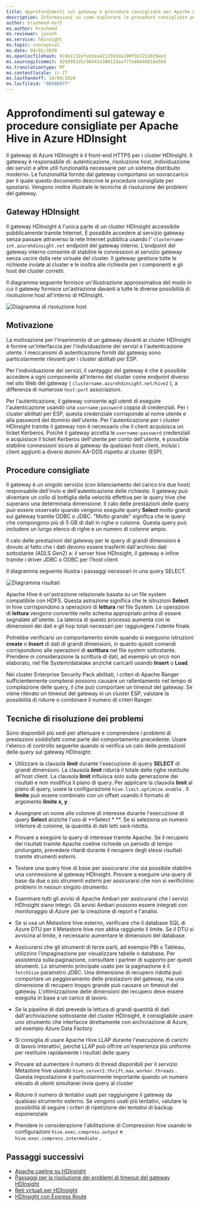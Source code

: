 ```yaml
---
title: Approfondimenti sul gateway e procedure consigliate per Apache Hive in Azure HDInsight
description: Informazioni su come esplorare le procedure consigliate per l'esecuzione di query hive sul gateway Azure HDInsight
author: hrasheed-msft
ms.author: hrasheed
ms.reviewer: jasonh
ms.service: hdinsight
ms.topic: conceptual
ms.date: 04/01/2020
ms.openlocfilehash: 924b1132efeb3ee4211593da190f5b7251029ae3
ms.sourcegitcommit: 829d951d5c90442a38012daaf77e86046018e5b9
ms.translationtype: MT
ms.contentlocale: it-IT
ms.lasthandoff: 10/09/2020
ms.locfileid: "80586977"
---
```

# <a name="gateway-deep-dive-and-best-practices-for-apache-hive-in-azure-hdinsight"></a>Approfondimenti sul gateway e procedure consigliate per Apache Hive in Azure HDInsight

Il gateway di Azure HDInsight è il front-end HTTPS per i cluster HDInsight. Il gateway è responsabile di: autenticazione, risoluzione host, individuazione dei servizi e altre utili funzionalità necessarie per un sistema distribuito moderno. Le funzionalità fornite dal gateway comportano un sovraccarico per il quale questo documento descrive le procedure consigliate per spostarsi. Vengono inoltre illustrate le tecniche di risoluzione dei problemi del gateway.

## <a name="the-hdinsight-gateway"></a>Gateway HDInsight

Il gateway HDInsight è l'unica parte di un cluster HDInsight accessibile pubblicamente tramite Internet. È possibile accedere al servizio gateway senza passare attraverso la rete Internet pubblica usando l' `clustername-int.azurehdinsight.net` endpoint del gateway interno. L'endpoint del gateway interno consente di stabilire le connessioni al servizio gateway senza uscire dalla rete virtuale del cluster. Il gateway gestisce tutte le richieste inviate al cluster e le inoltra alle richieste per i componenti e gli host del cluster corretti.

Il diagramma seguente fornisce un'illustrazione approssimativa del modo in cui il gateway fornisce un'astrazione davanti a tutte le diverse possibilità di risoluzione host all'interno di HDInsight.

![Diagramma di risoluzione host](./media/gateway-best-practices/host-resolution-diagram.png "Diagramma di risoluzione host")

## <a name="motivation"></a>Motivazione

La motivazione per l'inserimento di un gateway davanti ai cluster HDInsight è fornire un'interfaccia per l'individuazione dei servizi e l'autenticazione utente. I meccanismi di autenticazione forniti dal gateway sono particolarmente rilevanti per i cluster abilitati per ESP.

Per l'individuazione dei servizi, il vantaggio del gateway è che è possibile accedere a ogni componente all'interno del cluster come endpoint diverso nel sito Web del gateway ( `clustername.azurehdinsight.net/hive2` ), a differenza di numerose `host:port` associazioni.

Per l'autenticazione, il gateway consente agli utenti di eseguire l'autenticazione usando una `username:password` coppia di credenziali. Per i cluster abilitati per ESP, questa credenziale corrisponde al nome utente e alla password del dominio dell'utente. Per l'autenticazione per i cluster HDInsight tramite il gateway non è necessario che il client acquisisca un ticket Kerberos. Poiché il gateway accetta le `username:password` credenziali e acquisisce il ticket Kerberos dell'utente per conto dell'utente, è possibile stabilire connessioni sicure al gateway da qualsiasi host client, inclusi i client aggiunti a diversi domini AA-DDS rispetto al cluster (ESP).

## <a name="best-practices"></a>Procedure consigliate

Il gateway è un singolo servizio (con bilanciamento del carico tra due host) responsabile dell'invio e dell'autenticazione delle richieste. Il gateway può diventare un collo di bottiglia della velocità effettiva per le query hive che superano una determinata dimensione. Il calo delle prestazioni delle query può essere osservato quando vengono eseguite query **Select** molto grandi sul gateway tramite ODBC o JDBC. "Molto grande" significa che le query che compongono più di 5 GB di dati in righe o colonne. Questa query può includere un lungo elenco di righe e un numero di colonne ampio.

Il calo delle prestazioni del gateway per le query di grandi dimensioni è dovuto al fatto che i dati devono essere trasferiti dall'archivio dati sottostante (ADLS Gen2) a: il server hive HDInsight, il gateway e infine tramite i driver JDBC o ODBC per l'host client.

Il diagramma seguente illustra i passaggi necessari in una query SELECT.

![Diagramma risultati](./media/gateway-best-practices/result-retrieval-diagram.png "Diagramma risultati")

Apache Hive è un'astrazione relazionale basata su un file system compatibile con HDFS. Questa astrazione significa che le istruzioni **Select** in hive corrispondono a operazioni di **lettura** nel file System. Le operazioni di **lettura** vengono convertite nello schema appropriato prima di essere segnalate all'utente. La latenza di questo processo aumenta con le dimensioni dei dati e gli hop totali necessari per raggiungere l'utente finale.

Potrebbe verificarsi un comportamento simile quando si eseguono istruzioni **create** o **Insert** di dati di grandi dimensioni, in quanto questi comandi corrispondono alle operazioni di **scrittura** nel file system sottostante. Prendere in considerazione la scrittura di dati, ad esempio un orco non elaborato, nel file System/datalake anziché caricarli usando **Insert** o **Load**.

Nei cluster Enterprise Security Pack abilitati, i criteri di Apache Ranger sufficientemente complessi possono causare un rallentamento nel tempo di compilazione delle query, il che può comportare un timeout del gateway. Se viene rilevato un timeout del gateway in un cluster ESP, valutare la possibilità di ridurre o combinare il numero di criteri Ranger.

## <a name="troubleshooting-techniques"></a>Tecniche di risoluzione dei problemi

Sono disponibili più sedi per attenuare e comprendere i problemi di prestazioni soddisfatti come parte del comportamento precedente. Usare l'elenco di controllo seguente quando si verifica un calo delle prestazioni delle query sul gateway HDInsight:

* Utilizzare la clausola **limit** durante l'esecuzione di query **SELECT** di grandi dimensioni. La clausola **limit** ridurrà il totale delle righe restituite all'host client. La clausola **limit** influisca solo sulla generazione dei risultati e non modifica il piano di query. Per applicare la clausola **limit** al piano di query, usare la configurazione `hive.limit.optimize.enable` . Il **limite** può essere combinato con un offset usando il formato di argomento **limite x, y**.

* Assegnare un nome alle colonne di interesse durante l'esecuzione di query **Select** anziché l'uso di **Select \* **. Se si seleziona un numero inferiore di colonne, la quantità di dati letti sarà ridotta.

* Provare a eseguire la query di interesse tramite Apache. Se il recupero dei risultati tramite Apache coeline richiede un periodo di tempo prolungato, prevedere ritardi durante il recupero degli stessi risultati tramite strumenti esterni.

* Testare una query hive di base per assicurarsi che sia possibile stabilire una connessione al gateway HDInsight. Provare a eseguire una query di base da due o più strumenti esterni per assicurarsi che non si verifichino problemi in nessun singolo strumento.

* Esaminare tutti gli avvisi di Apache Ambari per assicurarsi che i servizi HDInsight siano integri. Gli avvisi Ambari possono essere integrati con monitoraggio di Azure per la creazione di report e l'analisi.

* Se si usa un Metastore hive esterno, verificare che il database SQL di Azure DTU per il Metastore hive non abbia raggiunto il limite. Se il DTU si avvicina al limite, è necessario aumentare le dimensioni del database.

* Assicurarsi che gli strumenti di terze parti, ad esempio PBI o Tableau, utilizzino l'impaginazione per visualizzare tabelle o database. Per assistenza sulla paginazione, consultare i partner di supporto per questi strumenti. Lo strumento principale usato per la paginazione è il `fetchSize` parametro JDBC. Una dimensione di recupero ridotta può comportare un peggioramento delle prestazioni del gateway, ma una dimensione di recupero troppo grande può causare un timeout del gateway. L'ottimizzazione delle dimensioni del recupero deve essere eseguita in base a un carico di lavoro.

* Se la pipeline di dati prevede la lettura di grandi quantità di dati dall'archiviazione sottostante del cluster HDInsight, è consigliabile usare uno strumento che interfacce direttamente con archiviazione di Azure, ad esempio Azure Data Factory

* Si consiglia di usare Apache Hive LLAP durante l'esecuzione di carichi di lavoro interattivi, perché LLAP può offrire un'esperienza più uniforme per restituire rapidamente i risultati delle query

* Provare ad aumentare il numero di thread disponibili per il servizio Metastore hive usando `hive.server2.thrift.max.worker.threads` . Questa impostazione è particolarmente importante quando un numero elevato di utenti simultanei invia query al cluster

* Ridurre il numero di tentativi usati per raggiungere il gateway da qualsiasi strumento esterno. Se vengono usati più tentativi, valutare la possibilità di seguire i criteri di ripetizione dei tentativi di backup esponenziale

* Prendere in considerazione l'abilitazione di Compression hive usando le configurazioni `hive.exec.compress.output` e `hive.exec.compress.intermediate` .

## <a name="next-steps"></a>Passaggi successivi

* [Apache caeline su HDInsight](https://docs.microsoft.com/azure/hdinsight/hadoop/apache-hadoop-use-hive-beeline)
* [Passaggi per la risoluzione dei problemi di timeout del gateway HDInsight](https://docs.microsoft.com/azure/hdinsight/interactive-query/troubleshoot-gateway-timeout)
* [Reti virtuali per HDInsight](https://docs.microsoft.com/azure/hdinsight/hdinsight-plan-virtual-network-deployment)
* [HDInsight con Express Route](https://docs.microsoft.com/azure/hdinsight/connect-on-premises-network)
